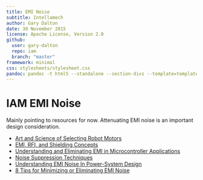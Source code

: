 ```yaml
---
title: EMI Noise
subtitle: Intellamech
author: Gary Dalton
date: 30 November 2015
license: Apache License, Version 2.0
github:
  user: gary-dalton
  repo: iam
  branch: "master"
framework: minimal
css: stylesheets/stylesheet.css
pandoc: pandoc -t html5 --standalone --section-divs --template=template_github.html index.md -o index.html
---
```


# IAM EMI Noise

Mainly pointing to resources for now. Attenuating EMI noise is an important
design consideration.

- [Art and Science of Selecting Robot Motors](Art-and-Science-of-Selecting-Robot-Motors-Final.pdf)
- [EMI, RFI, and Shielding Concepts](MT-095.pdf)
- [Understanding and Eliminating EMI in Microcontroller Applications](snoa382.pdf)
- [Noise Suppression Techniques](http://www.murata.com/en-us/products/emc/emifil/knowhow)
- [Understanding EMI Noise In Power-System Design](http://electronicdesign.com/energy/understanding-emi-noise-power-system-design)
- [8 Tips for Minimizing or Eliminating EMI Noise](http://www.kollmorgen.com/en-us/blogs/_blog-in-motion/articles/bob-white/8-tips-for-minimizing-or-eliminating-emi-noise/)
